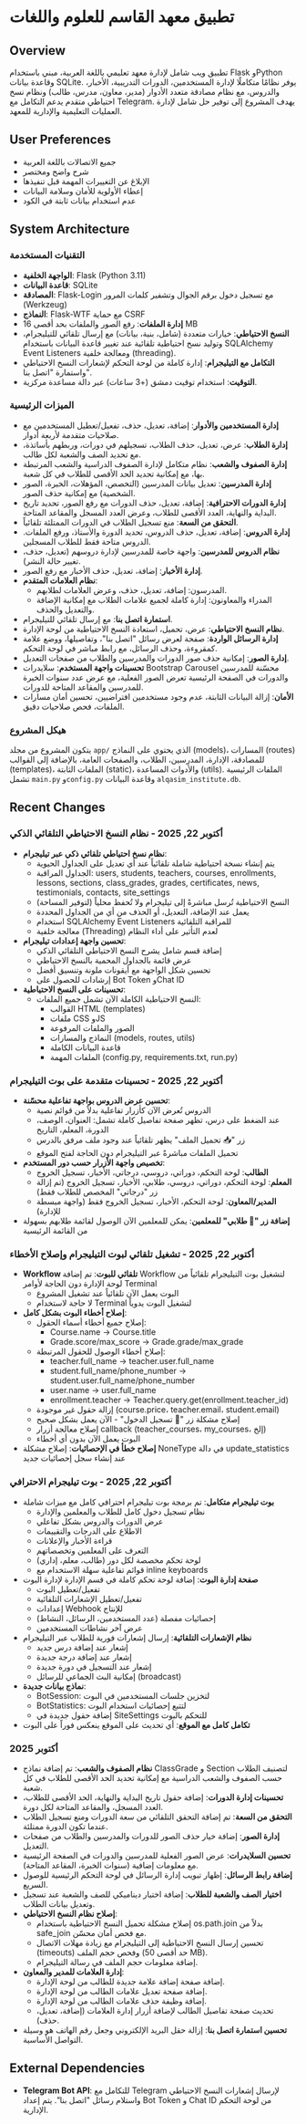 # تطبيق معهد القاسم للعلوم واللغات

## Overview
تطبيق ويب شامل لإدارة معهد تعليمي باللغة العربية، مبني باستخدام Flask وPython وقاعدة بيانات SQLite. يوفر نظامًا متكاملًا لإدارة المستخدمين، الدورات التدريبية، الأخبار، والدروس، مع نظام مصادقة متعدد الأدوار (مدير، معاون، مدرس، طالب) ونظام نسخ احتياطي متقدم يدعم التكامل مع Telegram. يهدف المشروع إلى توفير حل شامل لإدارة العمليات التعليمية والإدارية للمعهد.

## User Preferences
- جميع الاتصالات باللغة العربية
- شرح واضح ومختصر
- الإبلاغ عن التغييرات المهمة قبل تنفيذها
- إعطاء الأولوية للأمان وسلامة البيانات
- عدم استخدام بيانات ثابتة في الكود

## System Architecture

### التقنيات المستخدمة
- **الواجهة الخلفية**: Flask (Python 3.11)
- **قاعدة البيانات**: SQLite
- **المصادقة**: Flask-Login مع تسجيل دخول برقم الجوال وتشفير كلمات المرور (Werkzeug)
- **النماذج**: Flask-WTF مع حماية CSRF
- **إدارة الملفات**: رفع الصور والملفات بحد أقصى 16 MB
- **النسخ الاحتياطي**: خيارات متعددة (شامل، بنية، بيانات) مع إرسال تلقائي للتيليجرام، وتوليد نسخ احتياطية تلقائية عند تغيير قاعدة البيانات باستخدام SQLAlchemy Event Listeners ومعالجة خلفية (threading).
- **التكامل مع التيليجرام**: إدارة كاملة من لوحة التحكم لإشعارات النسخ الاحتياطي واستمارة "اتصل بنا".
- **التوقيت**: استخدام توقيت دمشق (+3 ساعات) عبر دالة مساعدة مركزية.

### الميزات الرئيسية
- **إدارة المستخدمين والأدوار**: إضافة، تعديل، حذف، تفعيل/تعطيل المستخدمين مع صلاحيات متقدمة لأربعة أدوار.
- **إدارة الطلاب**: عرض، تعديل، حذف الطلاب، تسجيلهم في دورات، وربطهم بأساتذة، مع تحديد الصف والشعبة لكل طالب.
- **إدارة الصفوف والشعب**: نظام متكامل لإدارة الصفوف الدراسية والشعب المرتبطة بها، مع إمكانية تحديد الحد الأقصى للطلاب في كل شعبة.
- **إدارة المدرسين**: تعديل بيانات المدرسين (التخصص، المؤهلات، الخبرة، الصور الشخصية) مع إمكانية حذف الصور.
- **إدارة الدورات الاحترافية**: إضافة، تعديل، حذف الدورات مع رفع الصور، تحديد تاريخ البداية والنهاية، العدد الأقصى للطلاب، وعرض العدد المسجل والمقاعد المتاحة.
- **التحقق من السعة**: منع تسجيل الطلاب في الدورات الممتلئة تلقائياً.
- **إدارة الدروس**: إضافة، تعديل، حذف الدروس، تحديد الدورة والأستاذ، ورفع الملفات. الدروس متاحة فقط للطلاب المسجلين.
- **نظام الدروس للمدرسين**: واجهة خاصة للمدرسين لإدارة دروسهم (تعديل، حذف، تغيير حالة النشر).
- **إدارة الأخبار**: إضافة، تعديل، حذف الأخبار مع رفع الصور.
- **نظام العلامات المتقدم**: 
  - المدرسون: إضافة، تعديل، حذف، وعرض العلامات لطلابهم.
  - المدراء والمعاونون: إدارة كاملة لجميع علامات الطلاب مع إمكانية الإضافة والتعديل والحذف.
- **استمارة اتصل بنا**: مع إرسال تلقائي للتيليجرام.
- **نظام النسخ الاحتياطي**: عرض، تحميل، استعادة النسخ الاحتياطية من لوحة الإدارة.
- **إدارة الرسائل الواردة**: صفحة لعرض رسائل "اتصل بنا"، وتفاصيلها، ووضع علامة كمقروءة، وحذف الرسائل، مع رابط مباشر في لوحة التحكم.
- **إدارة الصور**: إمكانية حذف صور الدورات والمدرسين والطلاب من صفحات التعديل.
- **تحسينات واجهة المستخدم**: سلايدرات Bootstrap Carousel محسّنة للمدرسين والدورات في الصفحة الرئيسية تعرض الصور الفعلية، مع عرض عدد سنوات الخبرة للمدرسين والمقاعد المتاحة للدورات.
- **الأمان**: إزالة البيانات الثابتة، عدم وجود مستخدمين افتراضيين، تحسين أمان مسارات الملفات، فحص صلاحيات دقيق.

### هيكل المشروع
يتكون المشروع من مجلد `app/` الذي يحتوي على النماذج (models)، المسارات (routes) للمصادقة، الإدارة، المدرسين، الطلاب، والصفحات العامة، بالإضافة إلى القوالب (templates)، الملفات الثابتة (static)، والأدوات المساعدة (utils). الملفات الرئيسية تشمل `main.py` و`config.py` وقاعدة البيانات `alqasim_institute.db`.

## Recent Changes
### أكتوبر 22, 2025 - نظام النسخ الاحتياطي التلقائي الذكي
- **نظام نسخ احتياطي تلقائي ذكي عبر تيليجرام**:
  - يتم إنشاء نسخة احتياطية شاملة تلقائياً عند أي تعديل على الجداول الحيوية
  - الجداول المراقبة: users, students, teachers, courses, enrollments, lessons, sections, class_grades, grades, certificates, news, testimonials, contacts, site_settings
  - النسخ الاحتياطية تُرسل مباشرةً إلى تيليجرام ولا تُحفظ محلياً (لتوفير المساحة)
  - يعمل عند الإضافة، التعديل، أو الحذف من أي من الجداول المحددة
  - استخدام SQLAlchemy Event Listeners للمراقبة التلقائية
  - معالجة خلفية (Threading) لعدم التأثير على أداء النظام
- **تحسين واجهة إعدادات تيليجرام**:
  - إضافة قسم شامل يشرح النسخ الاحتياطي التلقائي الذكي
  - عرض قائمة بالجداول المحمية بالنسخ الاحتياطي
  - تحسين شكل الواجهة مع أيقونات ملونة وتنسيق أفضل
  - إرشادات للحصول على Bot Token وChat ID
- **تحسينات على النسخ الاحتياطية**:
  - النسخ الاحتياطية الكاملة الآن تشمل جميع الملفات:
    * القوالب HTML (templates)
    * ملفات CSS وJS
    * الصور والملفات المرفوعة
    * النماذج والمسارات (models, routes, utils)
    * قاعدة البيانات الكاملة
    * الملفات المهمة (config.py, requirements.txt, run.py)

### أكتوبر 22, 2025 - تحسينات متقدمة على بوت التيليجرام
- **تحسين عرض الدروس بواجهة تفاعلية محسّنة**:
  - الدروس تُعرض الآن كأزرار تفاعلية بدلاً من قوائم نصية
  - عند الضغط على درس، تظهر صفحة تفاصيل كاملة تشمل: العنوان، الوصف، الدورة، المعلم، التاريخ
  - زر "📥 تحميل الملف" يظهر تلقائياً عند وجود ملف مرفق بالدرس
  - تحميل الملفات مباشرةً عبر التيليجرام دون الحاجة لفتح الموقع
- **تخصيص واجهة الأزرار حسب دور المستخدم**:
  - **الطالب**: لوحة التحكم، دوراتي، دروسي، درجاتي، الأخبار، تسجيل الخروج
  - **المعلم**: لوحة التحكم، دوراتي، دروسي، طلابي، الأخبار، تسجيل الخروج (تم إزالة زر "درجاتي" المخصص للطلاب فقط)
  - **المدير/المعاون**: لوحة التحكم، الأخبار، تسجيل الخروج فقط (واجهة مبسطة للإدارة)
- **إضافة زر "👥 طلابي" للمعلمين**: يمكن للمعلمين الآن الوصول لقائمة طلابهم بسهولة من القائمة الرئيسية

### أكتوبر 22, 2025 - تشغيل تلقائي لبوت التيليجرام وإصلاح الأخطاء
- **Workflow تلقائي للبوت**: تم إضافة Workflow لتشغيل بوت التيليجرام تلقائياً من لوحة الإدارة دون الحاجة لأوامر Terminal
  - البوت يعمل الآن تلقائياً عند تشغيل المشروع
  - لا حاجة لاستخدام Terminal لتشغيل البوت يدوياً
- **إصلاح أخطاء البوت بشكل كامل**:
  - إصلاح جميع أخطاء أسماء الحقول:
    * Course.name → Course.title
    * Grade.score/max_score → Grade.grade/max_grade
  - إصلاح أخطاء الوصول للحقول المرتبطة:
    * teacher.full_name → teacher.user.full_name
    * student.full_name/phone_number → student.user.full_name/phone_number
    * user.name → user.full_name
    * enrollment.teacher → Teacher.query.get(enrollment.teacher_id)
  - إزالة حقول غير موجودة (course.price، teacher.email، student.email)
  - إصلاح مشكلة زر "🔐 تسجيل الدخول" - الآن يعمل بشكل صحيح
  - إصلاح معالجة أزرار callback (teacher_courses، my_courses، إلخ)
  - البوت يعمل الآن بدون أي أخطاء
- **إصلاح خطأ في الإحصائيات**: إصلاح مشكلة NoneType في دالة update_statistics عند إنشاء سجل إحصائيات جديد

### أكتوبر 22, 2025 - بوت تيليجرام الاحترافي
- **بوت تيليجرام متكامل**: تم برمجة بوت تيليجرام احترافي كامل مع ميزات شاملة
  - نظام تسجيل دخول كامل للطلاب والمعلمين والإدارة
  - عرض الدورات والدروس بشكل تفاعلي
  - الاطلاع على الدرجات والتقييمات
  - قراءة الأخبار والإعلانات
  - التعرف على المعلمين وتخصصاتهم
  - لوحة تحكم مخصصة لكل دور (طالب، معلم، إداري)
  - قوائم تفاعلية سهلة الاستخدام مع inline keyboards
- **صفحة إدارة البوت**: إضافة لوحة تحكم كاملة في قسم الإدارة لإدارة البوت
  - تفعيل/تعطيل البوت
  - تفعيل/تعطيل الإشعارات التلقائية
  - إعدادات Webhook للإنتاج
  - إحصائيات مفصلة (عدد المستخدمين، الرسائل، النشاط)
  - عرض آخر نشاطات المستخدمين
- **نظام الإشعارات التلقائية**: إرسال إشعارات فورية للطلاب عبر التيليجرام
  - إشعار عند إضافة درس جديد
  - إشعار عند إضافة درجة جديدة
  - إشعار عند التسجيل في دورة جديدة
  - إمكانية البث الجماعي للرسائل (broadcast)
- **نماذج بيانات جديدة**:
  - BotSession: لتخزين جلسات المستخدمين في البوت
  - BotStatistics: لتتبع إحصائيات استخدام البوت
  - إضافة حقول جديدة في SiteSettings للتحكم بالبوت
- **تكامل كامل مع الموقع**: أي تحديث على الموقع ينعكس فوراً على البوت

### أكتوبر 2025
- **نظام الصفوف والشعب**: تم إضافة نماذج ClassGrade و Section لتصنيف الطلاب حسب الصفوف والشعب الدراسية مع إمكانية تحديد الحد الأقصى للطلاب في كل شعبة.
- **تحسينات إدارة الدورات**: إضافة حقول تاريخ البداية والنهاية، الحد الأقصى للطلاب، العدد المسجل، والمقاعد المتاحة لكل دورة.
- **التحقق من السعة**: تم إضافة التحقق التلقائي من سعة الدورات ومنع تسجيل الطلاب عندما تكون الدورة ممتلئة.
- **إدارة الصور**: إضافة خيار حذف الصور للدورات والمدرسين والطلاب من صفحات التعديل.
- **تحسين السلايدرات**: عرض الصور الفعلية للمدرسين والدورات في الصفحة الرئيسية مع معلومات إضافية (سنوات الخبرة، المقاعد المتاحة).
- **إضافة رابط الرسائل**: إظهار تبويب إدارة الرسائل في لوحة التحكم الرئيسية للوصول السريع.
- **اختيار الصف والشعبة للطلاب**: إضافة اختيار ديناميكي للصف والشعبة عند تسجيل وتعديل بيانات الطلاب.
- **إصلاح نظام النسخ الاحتياطي**: 
  - إصلاح مشكلة تحميل النسخ الاحتياطية باستخدام os.path.join بدلاً من safe_join مع فحص أمان محسّن.
  - تحسين إرسال النسخ الاحتياطية إلى التيليجرام مع زيادة مهلات الاتصال (timeouts) وفحص حجم الملف (حد أقصى 50 MB).
  - إضافة معلومات حجم الملف في رسالة التيليجرام.
- **إدارة العلامات للمدير والمعاون**: 
  - إضافة صفحة إضافة علامة جديدة للطالب من لوحة الإدارة.
  - إضافة صفحة تعديل علامات الطالب من لوحة الإدارة.
  - إضافة وظيفة حذف علامات الطالب من لوحة الإدارة.
  - تحديث صفحة تفاصيل الطالب لإضافة أزرار إدارة العلامات (إضافة، تعديل، حذف).
- **تحسين استمارة اتصل بنا**: إزالة حقل البريد الإلكتروني وجعل رقم الهاتف هو وسيلة التواصل الأساسية.

## External Dependencies
- **Telegram Bot API**: للتكامل مع Telegram لإرسال إشعارات النسخ الاحتياطي واستلام رسائل "اتصل بنا". يتم إعداد Bot Token و Chat ID من لوحة التحكم الإدارية.